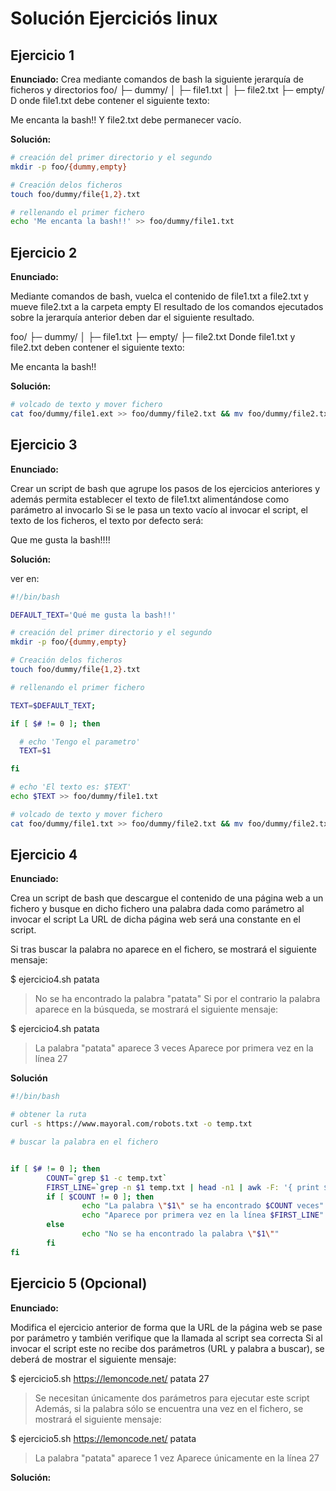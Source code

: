 # Solución Ejerciciós linux

## Ejercicio 1

**Enunciado:**
Crea mediante comandos de bash la siguiente jerarquía de ficheros y directorios
 foo/
 ├─ dummy/
 │  ├─ file1.txt
 │  ├─ file2.txt
 ├─ empty/
D onde file1.txt debe contener el siguiente texto:

Me encanta la bash!!
Y file2.txt debe permanecer vacío.

**Solución:**

```sh
# creación del primer directorio y el segundo
mkdir -p foo/{dummy,empty}

# Creación delos ficheros
touch foo/dummy/file{1,2}.txt

# rellenando el primer fichero
echo 'Me encanta la bash!!' >> foo/dummy/file1.txt
```

## Ejercicio 2

**Enunciado:**

Mediante comandos de bash, vuelca el contenido de file1.txt a file2.txt y mueve file2.txt a la carpeta empty
El resultado de los comandos ejecutados sobre la jerarquía anterior deben dar el siguiente resultado.

foo/
├─ dummy/
│  ├─ file1.txt
├─ empty/
  ├─ file2.txt
Donde file1.txt y file2.txt deben contener el siguiente texto:

Me encanta la bash!!

**Solución:**
```sh
# volcado de texto y mover fichero
cat foo/dummy/file1.ext >> foo/dummy/file2.txt && mv foo/dummy/file2.txt foo/empty/
```

## Ejercicio 3

**Enunciado:**

Crear un script de bash que agrupe los pasos de los ejercicios anteriores y además permita establecer el texto de file1.txt alimentándose como parámetro al invocarlo
Si se le pasa un texto vacío al invocar el script, el texto de los ficheros, el texto por defecto será:

Que me gusta la bash!!!!

**Solución:**

ver en:

```sh
#!/bin/bash

DEFAULT_TEXT='Qué me gusta la bash!!'

# creación del primer directorio y el segundo
mkdir -p foo/{dummy,empty}

# Creación delos ficheros
touch foo/dummy/file{1,2}.txt

# rellenando el primer fichero

TEXT=$DEFAULT_TEXT;

if [ $# != 0 ]; then

  # echo 'Tengo el parametro'
  TEXT=$1

fi

# echo 'El texto es: $TEXT'
echo $TEXT >> foo/dummy/file1.txt

# volcado de texto y mover fichero
cat foo/dummy/file1.txt >> foo/dummy/file2.txt && mv foo/dummy/file2.txt foo/empty/
```

## Ejercicio 4

**Enunciado:**

Crea un script de bash que descargue el contenido de una página web a un fichero y busque en dicho fichero una palabra dada como parámetro al invocar el script
La URL de dicha página web será una constante en el script.

Si tras buscar la palabra no aparece en el fichero, se mostrará el siguiente mensaje:

$ ejercicio4.sh patata
> No se ha encontrado la palabra "patata"
Si por el contrario la palabra aparece en la búsqueda, se mostrará el siguiente mensaje:

$ ejercicio4.sh patata
> La palabra "patata" aparece 3 veces
> Aparece por primera vez en la línea 27

**Solución**
```bash
#!/bin/bash

# obtener la ruta
curl -s https://www.mayoral.com/robots.txt -o temp.txt

# buscar la palabra en el fichero


if [ $# != 0 ]; then
        COUNT=`grep $1 -c temp.txt`
        FIRST_LINE=`grep -n $1 temp.txt | head -n1 | awk -F: '{ print $1 }'`
        if [ $COUNT != 0 ]; then
                echo "La palabra \"$1\" se ha encontrado $COUNT veces"
                echo "Aparece por primera vez en la línea $FIRST_LINE"
        else
                echo "No se ha encontrado la palabra \"$1\""
        fi
fi

```


## Ejercicio 5 (Opcional)

**Enunciado:**

Modifica el ejercicio anterior de forma que la URL de la página web se pase por parámetro y también verifique que la llamada al script sea correcta
Si al invocar el script este no recibe dos parámetros (URL y palabra a buscar), se deberá de mostrar el siguiente mensaje:

$ ejercicio5.sh https://lemoncode.net/ patata 27
> Se necesitan únicamente dos parámetros para ejecutar este script
Además, si la palabra sólo se encuentra una vez en el fichero, se mostrará el siguiente mensaje:

$ ejercicio5.sh https://lemoncode.net/ patata
> La palabra "patata" aparece 1 vez
> Aparece únicamente en la línea 27

**Solución:**




